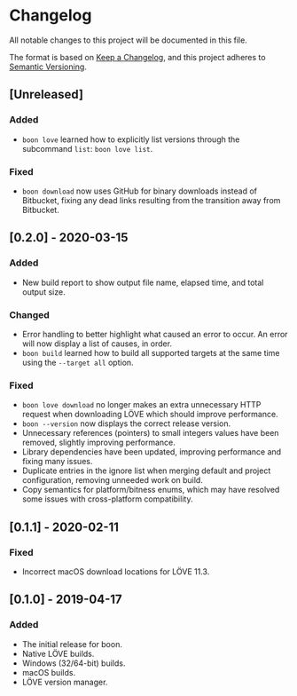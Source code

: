 # Changelog

All notable changes to this project will be documented in this file.

The format is based on [Keep a Changelog](https://keepachangelog.com/en/1.0.0/),
and this project adheres to [Semantic Versioning](https://semver.org/spec/v2.0.0.html).

## [Unreleased]

### Added

- `boon love` learned how to explicitly list versions through the subcommand `list`: `boon love list`.

### Fixed

- `boon download` now uses GitHub for binary downloads instead of Bitbucket, fixing any dead links resulting from the transition away from Bitbucket.

## [0.2.0] - 2020-03-15

### Added

- New build report to show output file name, elapsed time, and total output size.

### Changed

- Error handling to better highlight what caused an error to occur. An error will now display a list of causes, in order.
- `boon build` learned how to build all supported targets at the same time using the `--target all` option.

### Fixed

- `boon love download` no longer makes an extra unnecessary HTTP request when downloading LÖVE which should improve performance.
- `boon --version` now displays the correct release version.
- Unnecessary references (pointers) to small integers values have been removed, slightly improving performance.
- Library dependencies have been updated, improving performance and fixing many issues.
- Duplicate entries in the ignore list when merging default and project configuration, removing unneeded work on build.
- Copy semantics for platform/bitness enums, which may have resolved some issues with cross-platform compatibility.

## [0.1.1] - 2020-02-11

### Fixed

- Incorrect macOS download locations for LÖVE 11.3.

## [0.1.0] - 2019-04-17

### Added

- The initial release for boon.
- Native LÖVE builds.
- Windows (32/64-bit) builds.
- macOS builds.
- LÖVE version manager.
